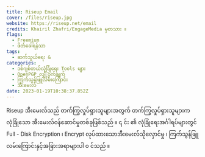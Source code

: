 ```yaml
---
title: Riseup Email
cover: /files/riseup.jpg
website: https://riseup.net/email
credits: Khairil Zhafri/EngageMedia မှစာသား ။
flags:
  - Freemium
  - ဖိတ်ခေါ်ရန်သာ
tags:
  - ဆက်သွယ်ရေး &
categories:
  - ဒစ်ဂျစ်တယ်လုံခြုံရေး Tools များ
  - OpenPGP လျှို့ဝှက်ချက်
  - ကြက်သွန်ဖြူလမ်းကြောင်း 
  - အီးမေးလ်
date: 2023-01-19T10:38:37.852Z
--- 
```

Riseup အီးမေးလ်သည် တက်ကြွလှုပ်ရှားသူများအတွက် တက်ကြွလှုပ်ရှားသူများက လုံခြုံသော အီးမေးလ်ဝန်ဆောင်မှုတစ်ခုဖြစ်သည် ။ ၎ င်း ၏ လုံခြုံရေးအင်္ဂါရပ်များတွင် Full - Disk Encryption ၊ Encrypt လုပ်ထားသောအီးမေးလ်သိုလှောင်မှု ၊ ကြက်သွန်ဖြူလမ်းကြောင်းနှင့်အခြားအရာများပါ ၀ င်သည် ။